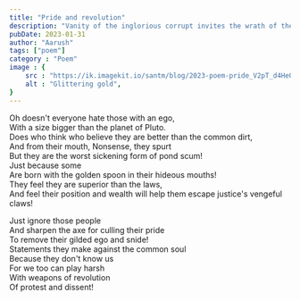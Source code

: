 ```yaml
---
title: "Pride and revolution"
description: "Vanity of the inglorious corrupt invites the wrath of the downtrodden "
pubDate: 2023-01-31
author: "Aarush"
tags: ["poem"]
category : "Poem"
image : {
	src : "https://ik.imagekit.io/santm/blog/2023-poem-pride_V2pT_d4HeQ.webp",
	alt : "Glittering gold",
}
---
```



Oh doesn't everyone hate those with an ego,  
With a size bigger than the planet of Pluto.  
Does who think who believe they are better than the common dirt,  
And from their mouth, Nonsense, they spurt   
But they are the worst sickening form of pond scum!  
Just because some  
Are born with the golden spoon in their hideous mouths!  
They feel they are superior than the laws,  
 And feel their position and wealth will help them escape justice's vengeful claws!  
  
  
Just ignore those people  
And sharpen  the axe for culling their pride  
To remove their gilded ego and snide!  
Statements they make against the common soul  
Because they don't know us  
For we too can play harsh   
With weapons of revolution  
Of protest and dissent!  
